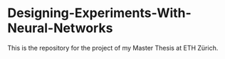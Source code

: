 # Designing-Experiments-With-Neural-Networks
This is the repository for the project of my Master Thesis at ETH Zürich.

